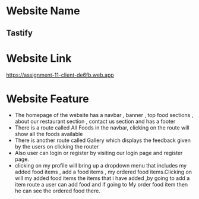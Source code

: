 # Website Name

<h2>Tastify</h2>

# Website Link

https://assignment-11-client-de6fb.web.app

# Website Feature

<ul>
  <li>The homepage of the website has a navbar , banner , top food sections , about our restaurant section , contact us section and has a footer</li>
  <li>There is a route called All Foods in the navbar, clicking on the route will show all the foods available</li>
  <li>There is another route called Gallery which displays the feedback given by the users on clicking the router</li>
  <li>Also user can login or register by visiting our login page and register page.</li>
  <li>clicking on my profile will bring up a dropdown menu that includes my added food items , add a food items , my ordered food items.Clicking on will my added food items the items that i have added ,by going to add a item route a user can add food and if going to My order food item then he can see the ordered food there.  </li>
</ul>

